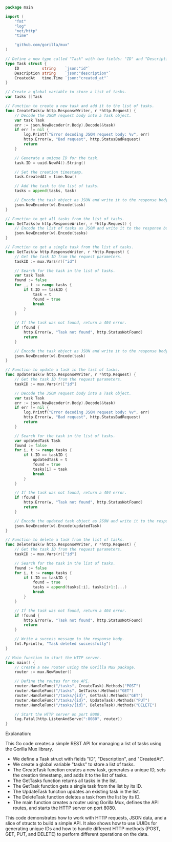 ```go
package main

import (
	"fmt"
	"log"
	"net/http"
	"time"

	"github.com/gorilla/mux"
)

// Define a new type called "Task" with two fields: "ID" and "Description".
type Task struct {
	ID          string    `json:"id"`
	Description string    `json:"description"`
	CreatedAt   time.Time `json:"created_at"`
}

// Create a global variable to store a list of tasks.
var tasks []Task

// Function to create a new task and add it to the list of tasks.
func CreateTask(w http.ResponseWriter, r *http.Request) {
	// Decode the JSON request body into a Task object.
	var task Task
	err := json.NewDecoder(r.Body).Decode(&task)
	if err != nil {
		log.Printf("Error decoding JSON request body: %v", err)
		http.Error(w, "Bad request", http.StatusBadRequest)
		return
	}

	// Generate a unique ID for the task.
	task.ID = uuid.NewV4().String()

	// Set the creation timestamp.
	task.CreatedAt = time.Now()

	// Add the task to the list of tasks.
	tasks = append(tasks, task)

	// Encode the task object as JSON and write it to the response body.
	json.NewEncoder(w).Encode(task)
}

// Function to get all tasks from the list of tasks.
func GetTasks(w http.ResponseWriter, r *http.Request) {
	// Encode the list of tasks as JSON and write it to the response body.
	json.NewEncoder(w).Encode(tasks)
}

// Function to get a single task from the list of tasks.
func GetTask(w http.ResponseWriter, r *http.Request) {
	// Get the task ID from the request parameters.
	taskID := mux.Vars(r)["id"]

	// Search for the task in the list of tasks.
	var task Task
	found := false
	for _, t := range tasks {
		if t.ID == taskID {
			task = t
			found = true
			break
		}
	}

	// If the task was not found, return a 404 error.
	if !found {
		http.Error(w, "Task not found", http.StatusNotFound)
		return
	}

	// Encode the task object as JSON and write it to the response body.
	json.NewEncoder(w).Encode(task)
}

// Function to update a task in the list of tasks.
func UpdateTask(w http.ResponseWriter, r *http.Request) {
	// Get the task ID from the request parameters.
	taskID := mux.Vars(r)["id"]

	// Decode the JSON request body into a Task object.
	var task Task
	err := json.NewDecoder(r.Body).Decode(&task)
	if err != nil {
		log.Printf("Error decoding JSON request body: %v", err)
		http.Error(w, "Bad request", http.StatusBadRequest)
		return
	}

	// Search for the task in the list of tasks.
	var updatedTask Task
	found := false
	for i, t := range tasks {
		if t.ID == taskID {
			updatedTask = t
			found = true
			tasks[i] = task
			break
		}
	}

	// If the task was not found, return a 404 error.
	if !found {
		http.Error(w, "Task not found", http.StatusNotFound)
		return
	}

	// Encode the updated task object as JSON and write it to the response body.
	json.NewEncoder(w).Encode(updatedTask)
}

// Function to delete a task from the list of tasks.
func DeleteTask(w http.ResponseWriter, r *http.Request) {
	// Get the task ID from the request parameters.
	taskID := mux.Vars(r)["id"]

	// Search for the task in the list of tasks.
	found := false
	for i, t := range tasks {
		if t.ID == taskID {
			found = true
			tasks = append(tasks[:i], tasks[i+1:]...)
			break
		}
	}

	// If the task was not found, return a 404 error.
	if !found {
		http.Error(w, "Task not found", http.StatusNotFound)
		return
	}

	// Write a success message to the response body.
	fmt.Fprint(w, "Task deleted successfully")
}

// Main function to start the HTTP server.
func main() {
	// Create a new router using the Gorilla Mux package.
	router := mux.NewRouter()

	// Define the routes for the API.
	router.HandleFunc("/tasks", CreateTask).Methods("POST")
	router.HandleFunc("/tasks", GetTasks).Methods("GET")
	router.HandleFunc("/tasks/{id}", GetTask).Methods("GET")
	router.HandleFunc("/tasks/{id}", UpdateTask).Methods("PUT")
	router.HandleFunc("/tasks/{id}", DeleteTask).Methods("DELETE")

	// Start the HTTP server on port 8080.
	log.Fatal(http.ListenAndServe(":8080", router))
}
```

Explanation:

This Go code creates a simple REST API for managing a list of tasks using the Gorilla Mux library.

* We define a Task struct with fields "ID", "Description", and "CreatedAt".
* We create a global variable "tasks" to store a list of tasks.
* The CreateTask function creates a new task, generates a unique ID, sets the creation timestamp, and adds it to the list of tasks.
* The GetTasks function returns all tasks in the list.
* The GetTask function gets a single task from the list by its ID.
* The UpdateTask function updates an existing task in the list.
* The DeleteTask function deletes a task from the list by its ID.
* The main function creates a router using Gorilla Mux, defines the API routes, and starts the HTTP server on port 8080.

This code demonstrates how to work with HTTP requests, JSON data, and a slice of structs to build a simple API. It also shows how to use UUIDs for generating unique IDs and how to handle different HTTP methods (POST, GET, PUT, and DELETE) to perform different operations on the data.
